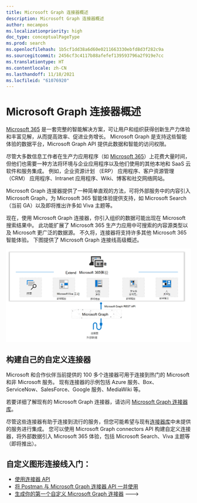 ```yaml
---
title: Microsoft Graph 连接器概述
description: Microsoft Graph 连接器概述
author: mecampos
ms.localizationpriority: high
doc_type: conceptualPageType
ms.prod: search
ms.openlocfilehash: 1b5cf1dd38a6d60e0211663330ebfd8d3f282c9a
ms.sourcegitcommit: 2456cf3c4117b88afefef139593796a2f919e7cc
ms.translationtype: HT
ms.contentlocale: zh-CN
ms.lasthandoff: 11/18/2021
ms.locfileid: "61076920"
---
```

# <a name="microsoft-graph-connectors-overview"></a>Microsoft Graph 连接器概述

[Microsoft 365](https://www.microsoft.com/microsoft-365) 是一套完整的智能解决方案，可让用户和组织获得创新生产力体验和丰富见解，从而提高效率、促进业务增长。 Microsoft Graph 是支持这些智能体验的数据平台，Microsoft Graph API 提供此数据和智能的访问权限。

尽管大多数信息工作者在生产力应用程序（如 [Microsoft 365](https://www.microsoft.com/microsoft-365)）上花费大量时间，但他们也需要一种方法将环境与企业应用程序以及他们使用的其他本地和 SaaS 云软件和服务集成。 例如，企业资源计划 （ERP） 应用程序、客户资源管理 （CRM） 应用程序、Intranet 应用程序、Wiki、博客和社交网络网站。

Microsoft Graph 连接器提供了一种简单直观的方法，可将外部服务中的内容引入 Microsoft Graph，为 Microsoft 365 智能体验提供支持，如 Microsoft Search（当前 GA）以及即将推出许多如 Viva 主题等。

现在，使用 Microsoft Graph 连接器，你引入组织的数据可能出现在 Microsoft 搜索结果中。 此功能扩展了 Microsoft 365 生产力应用中可搜索的内容源类型以及 Microsoft 更广泛的数据源。 不久将，连接器将支持许多其他 Microsoft 365 智能体验。
下图提供了 Microsoft Graph 连接线高级概述。

<!---Insert image reference here --->
<!---       ![Select the Microsoft Graph permissions](./images/application-saml-sso-configure-api/set-permissions.png) --->
![图像显示正使用连接线将数据引入 Microsoft Graph](./images/connectors-images/overview.png)

## <a name="build-your-own-custom-connector"></a>构建自己的自定义连接器

Microsoft 和合作伙伴当前提供的 100 多个连接器可用于连接到热门的 Microsoft 和非 Microsoft 服务。 现有连接器的示例包括 Azure 服务、Box、ServiceNow、SalesForce、Google 服务、MediaWiki 等。

若要详细了解现有的 Microsoft Graph 连接器，请访问 [Microsoft Graph 连接器库](https://www.microsoft.com/microsoft-search/connectors/)。

尽管这些连接器有助于连接到流行的服务，但您可能希望与现有[连接器库](https://www.microsoft.com/microsoft-search/connectors/)中未提供的服务进行集成。 您可以使用 Microsoft Graph connectors API 构建自定义连接器，将外部数据引入 Microsoft 365 体验，包括 Microsoft Search、Viva 主题等（即将推出）。

## <a name="get-started-with-custom-graph-connectors"></a>自定义图形连接线入门：
* [使用连接器 API](connecting-external-content-connectors-api-overview.md)
* [将 Postman 与 Microsoft Graph 连接器 API 一并使用](connecting-external-content-connectors-api-postman.md)
* [生成你的第一个自定义 Microsoft Graph 连接器](connecting-external-content-build-quickstart.yml)
--->

